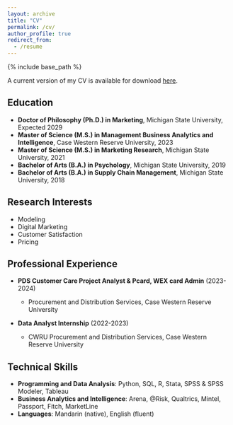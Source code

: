 ```yaml
---
layout: archive
title: "CV"
permalink: /cv/
author_profile: true
redirect_from:
  - /resume
---
```


{% include base_path %}

A current version of my CV is available for download [here](/files/Minghao-Wang-PhD-CV.pdf).

## Education

* **Doctor of Philosophy (Ph.D.) in Marketing**, Michigan State University, Expected 2029
* **Master of Science (M.S.) in Management Business Analytics and Intelligence**, Case Western Reserve University, 2023
* **Master of Science (M.S.) in Marketing Research**, Michigan State University, 2021
* **Bachelor of Arts (B.A.) in Psychology**, Michigan State University, 2019
* **Bachelor of Arts (B.A.) in Supply Chain Management**, Michigan State University, 2018

## Research Interests

* Modeling
* Digital Marketing
* Customer Satisfaction
* Pricing

## Professional Experience

* **PDS Customer Care Project Analyst & Pcard, WEX card Admin** (2023-2024)
  * Procurement and Distribution Services, Case Western Reserve University

* **Data Analyst Internship** (2022-2023)
  * CWRU Procurement and Distribution Services, Case Western Reserve University

## Technical Skills

* **Programming and Data Analysis**: Python, SQL, R, Stata, SPSS & SPSS Modeler, Tableau
* **Business Analytics and Intelligence**: Arena, @Risk, Qualtrics, Mintel, Passport, Fitch, MarketLine
* **Languages**: Mandarin (native), English (fluent)